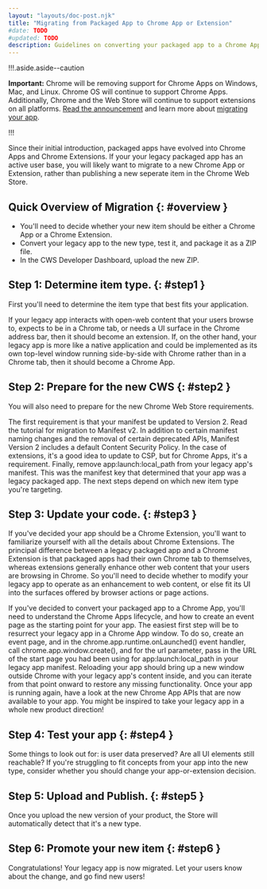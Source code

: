 ```yaml
---
layout: "layouts/doc-post.njk"
title: "Migrating from Packaged App to Chrome App or Extension"
#date: TODO
#updated: TODO
description: Guidelines on converting your packaged app to a Chrome App or Extension.
---
```


!!!.aside.aside--caution

**Important:** Chrome will be removing support for Chrome Apps on Windows, Mac, and Linux. Chrome OS
will continue to support Chrome Apps. Additionally, Chrome and the Web Store will continue to
support extensions on all platforms. [Read the announcement][1] and learn more about [migrating your
app][2].

!!!

Since their initial introduction, packaged apps have evolved into Chrome Apps and Chrome Extensions.
If your your legacy packaged app has an active user base, you will likely want to migrate to a new
Chrome App or Extension, rather than publishing a new seperate item in the Chrome Web Store.

## Quick Overview of Migration {: #overview }

- You'll need to decide whether your new item should be either a Chrome App or a Chrome Extension.
- Convert your legacy app to the new type, test it, and package it as a ZIP file.
- In the CWS Developer Dashboard, upload the new ZIP.

## Step 1: Determine item type. {: #step1 }

First you'll need to determine the item type that best fits your application.

If your legacy app interacts with open-web content that your users browse to, expects to be in a
Chrome tab, or needs a UI surface in the Chrome address bar, then it should become an extension. If,
on the other hand, your legacy app is more like a native application and could be implemented as its
own top-level window running side-by-side with Chrome rather than in a Chrome tab, then it should
become a Chrome App.

## Step 2: Prepare for the new CWS {: #step2 }

You will also need to prepare for the new Chrome Web Store requirements.

The first requirement is that your manifest be updated to Version 2. Read the tutorial for migration
to Manifest v2. In addition to certain manifest naming changes and the removal of certain deprecated
APIs, Manifest Version 2 includes a default Content Security Policy. In the case of extensions, it's
a good idea to update to CSP, but for Chrome Apps, it's a requirement. Finally, remove
app:launch:local_path from your legacy app's manifest. This was the manifest key that determined
that your app was a legacy packaged app. The next steps depend on which new item type you're
targeting.

## Step 3: Update your code. {: #step3 }

If you've decided your app should be a Chrome Extension, you'll want to familiarize yourself with
all the details about Chrome Extensions. The principal difference between a legacy packaged app and
a Chrome Extension is that packaged apps had their own Chrome tab to themselves, whereas extensions
generally enhance other web content that your users are browsing in Chrome. So you'll need to decide
whether to modify your legacy app to operate as an enhancement to web content, or else fit its UI
into the surfaces offered by browser actions or page actions.

If you've decided to convert your packaged app to a Chrome App, you'll need to understand the Chrome
Apps lifecycle, and how to create an event page as the starting point for your app. The easiest
first step will be to resurrect your legacy app in a Chrome App window. To do so, create an event
page, and in the chrome.app.runtime.onLaunched() event handler, call chrome.app.window.create(), and
for the url parameter, pass in the URL of the start page you had been using for
app:launch:local_path in your legacy app manifest. Reloading your app should bring up a new window
outside Chrome with your legacy app's content inside, and you can iterate from that point onward to
restore any missing functionality. Once your app is running again, have a look at the new Chrome App
APIs that are now available to your app. You might be inspired to take your legacy app in a whole
new product direction!

## Step 4: Test your app {: #step4 }

Some things to look out for: is user data preserved? Are all UI elements still reachable? If you're
struggling to fit concepts from your app into the new type, consider whether you should change your
app-or-extension decision.

## Step 5: Upload and Publish. {: #step5 }

Once you upload the new version of your product, the Store will automatically detect that it's a new
type.

## Step 6: Promote your new item {: #step6 }

Congratulations! Your legacy app is now migrated. Let your users know about the change, and go find
new users!

[1]: http://blog.chromium.org/2016/08/from-chrome-apps-to-web.html
[2]: /apps/migration
